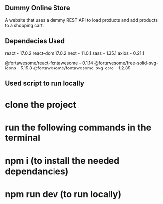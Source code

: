## Dummy Online Store

A website that uses a dummy REST API to load products and add products to a shopping cart.

## Dependecies Used

react - 17.0.2
react-dom 17.0.2
next - 11.0.1
sass - 1.35.1
axios - 0.21.1

@fortawesome/react-fontawesome - 0.1.14
@fortawesome/free-solid-svg-icons - 5.15.3
@fortawesome/fontawesome-svg-core - 1.2.35

## Used script to run locally

# clone the project

# run the following commands in the terminal

# npm i (to install the needed dependancies)

# npm run dev (to run locally)
